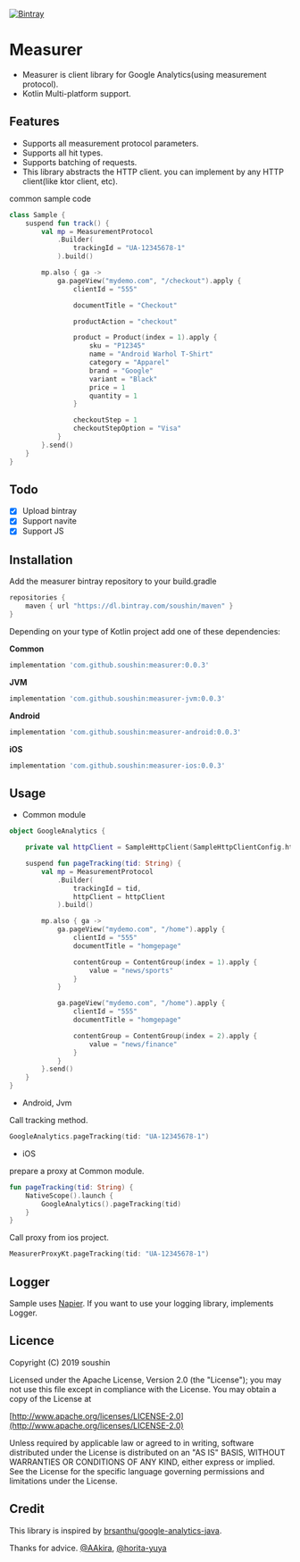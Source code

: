 [![Bintray](https://api.bintray.com/packages/soushin/maven/measurer/images/download.svg) ](https://bintray.com/soushin/maven/measurer/_latestVersion)


# Measurer

- Measurer is client library for Google Analytics(using measurement protocol).
- Kotlin Multi-platform support.

## Features

- Supports all measurement protocol parameters.
- Supports all hit types.
- Supports batching of requests.
- This library abstracts the HTTP client. you can implement by any HTTP client(like ktor client, etc).

common sample code
```kotlin
class Sample {
    suspend fun track() {
        val mp = MeasurementProtocol
            .Builder(
                trackingId = "UA-12345678-1"
            ).build()

        mp.also { ga ->
            ga.pageView("mydemo.com", "/checkout").apply {
                clientId = "555"

                documentTitle = "Checkout"

                productAction = "checkout"

                product = Product(index = 1).apply {
                    sku = "P12345"
                    name = "Android Warhol T-Shirt"
                    category = "Apparel"
                    brand = "Google"
                    variant = "Black"
                    price = 1
                    quantity = 1
                }

                checkoutStep = 1
                checkoutStepOption = "Visa"
            }
        }.send()
    }
}
```

## Todo

- [x] Upload bintray
- [x] Support navite 
- [x] Support JS

## Installation

Add the measurer bintray repository to your build.gradle

```groovy
repositories {
    maven { url "https://dl.bintray.com/soushin/maven" }
}
```

Depending on your type of Kotlin project add one of these dependencies:

**Common**
```groovy
implementation 'com.github.soushin:measurer:0.0.3'
```

**JVM**
```groovy
implementation 'com.github.soushin:measurer-jvm:0.0.3'

```
**Android**
```groovy
implementation 'com.github.soushin:measurer-android:0.0.3'
```

**iOS**
```groovy
implementation 'com.github.soushin:measurer-ios:0.0.3'
```

## Usage

- Common module

```kotlin
object GoogleAnalytics {

    private val httpClient = SampleHttpClient(SampleHttpClientConfig.httpClient, SampleNapierLogger())

    suspend fun pageTracking(tid: String) {
        val mp = MeasurementProtocol
            .Builder(
                trackingId = tid,
                httpClient = httpClient
            ).build()

        mp.also { ga ->
            ga.pageView("mydemo.com", "/home").apply {
                clientId = "555"
                documentTitle = "homgepage"

                contentGroup = ContentGroup(index = 1).apply {
                    value = "news/sports"
                }
            }

            ga.pageView("mydemo.com", "/home").apply {
                clientId = "555"
                documentTitle = "homgepage"

                contentGroup = ContentGroup(index = 2).apply {
                    value = "news/finance"
                }
            }
        }.send()
    }
}
```

- Android, Jvm

Call tracking method.

```kotlin
GoogleAnalytics.pageTracking(tid: "UA-12345678-1")
```

- iOS

prepare a proxy at Common module.

```kotlin
fun pageTracking(tid: String) {
    NativeScope().launch {
        GoogleAnalytics().pageTracking(tid)
    }
}
```

Call proxy from ios project.

```swift
MeasurerProxyKt.pageTracking(tid: "UA-12345678-1")
```

## Logger

Sample uses [Napier](https://github.com/AAkira/Napier). If you want to use your logging library, implements Logger.

## Licence

Copyright (C) 2019 soushin

Licensed under the Apache License, Version 2.0 (the "License"); you may not use this file except in compliance with the License. You may obtain a copy of the License at

[http://www.apache.org/licenses/LICENSE-2.0](http://www.apache.org/licenses/LICENSE-2.0)

Unless required by applicable law or agreed to in writing, software distributed under the License is distributed on an "AS IS" BASIS, WITHOUT WARRANTIES OR CONDITIONS OF ANY KIND, either express or implied. See the License for the specific language governing permissions and limitations under the License.

## Credit

This library is inspired by [brsanthu/google-analytics-java](https://github.com/brsanthu/google-analytics-java).

Thanks for advice.
[@AAkira](https://github.com/AAkira), [@horita-yuya](https://github.com/horita-yuya)
